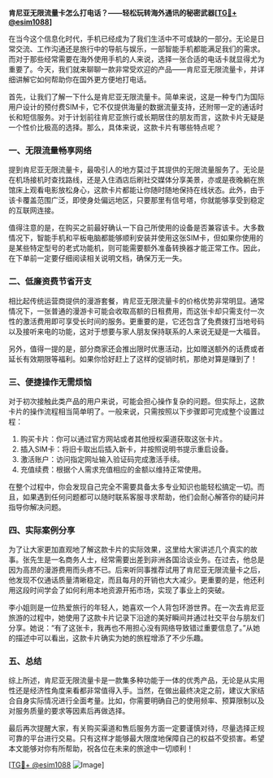 **肯尼亚无限流量卡怎么打电话？——轻松玩转海外通讯的秘密武器[[TG💪+ @esim1088](https://t.me/s/esim1088)]**

在当今这个信息化时代，手机已经成为了我们生活中不可或缺的一部分。无论是日常交流、工作沟通还是旅行中的导航与娱乐，一部智能手机都能满足我们的需求。而对于那些经常需要在海外使用手机的人来说，选择一张合适的电话卡就显得尤为重要了。今天，我们就来聊聊一款非常受欢迎的产品——肯尼亚无限流量卡，并详细讲解它如何帮助你在国外更方便地打电话。

首先，让我们了解一下什么是肯尼亚无限流量卡。简单来说，这是一种专门为国际用户设计的预付费SIM卡，它不仅提供海量的数据流量支持，还附带一定的通话时长和短信服务。对于计划前往肯尼亚旅行或长期居住的朋友而言，这款卡片无疑是一个性价比极高的选择。那么，具体来说，这款卡片有哪些特点呢？

### 一、无限流量畅享网络

提到肯尼亚无限流量卡，最吸引人的地方莫过于其提供的无限流量服务了。无论是在机场接机时查找路线，还是入住酒店后刷社交媒体分享美景，亦或是夜晚躺在旅馆床上观看电影放松身心，这款卡片都能让你随时随地保持在线状态。此外，由于该卡覆盖范围广泛，即使身处偏远地区，只要那里有信号塔，你就能够享受到稳定的互联网连接。

值得注意的是，在购买之前最好确认一下自己所使用的设备是否兼容该卡。大多数情况下，智能手机和平板电脑都能够顺利安装并使用这张SIM卡，但如果你使用的是某些特定型号的老式功能机，则可能需要额外准备转换器才能正常工作。因此，在下单前一定要仔细阅读相关说明文档，确保万无一失。

### 二、低廉资费节省开支

相比起传统运营商提供的漫游套餐，肯尼亚无限流量卡的价格优势非常明显。通常情况下，一张普通的漫游卡可能会收取高额的日租费用，而这张卡却只需支付一次性的激活费用即可享受长时间的服务。更重要的是，它还包含了免费拨打当地号码以及接听来电的功能，这对于想要与家人朋友保持联系的人来说无疑是一大福音。

另外，值得一提的是，部分商家还会推出限时优惠活动，比如赠送额外的话费或者延长有效期限等福利。如果你恰好赶上了这样的促销时机，那绝对算是赚到了！

### 三、便捷操作无需烦恼

对于初次接触此类产品的用户来说，可能会担心操作复杂的问题。但实际上，这款卡片的操作流程相当简单明了。一般来说，只需按照以下步骤即可完成整个设置过程：

1. 购买卡片：你可以通过官方网站或者其他授权渠道获取这张卡片。
2. 插入SIM卡：将旧卡取出后插入新卡，并按照说明书提示重启设备。
3. 激活账户：访问指定网址输入验证码完成激活手续。
4. 充值续费：根据个人需求充值相应的金额以维持正常使用。

在整个过程中，你会发现自己完全不需要具备太多专业知识也能轻松搞定一切。而且，如果遇到任何问题都可以随时联系客服寻求帮助，他们会耐心解答你的疑问并指导你解决问题。

### 四、实际案例分享

为了让大家更加直观地了解这款卡片的实际效果，这里给大家讲述几个真实的故事。张先生是一名商务人士，经常需要出差到非洲各国洽谈业务。在过去，他总是因为高昂的漫游费用而头疼不已。后来听同事推荐试用了肯尼亚无限流量卡之后，他发现不仅通话质量清晰稳定，而且每月的开销也大大减少。更重要的是，他还利用这段时间学会了如何利用本地资源开拓市场，实现了事业上的突破。

李小姐则是一位热爱旅行的年轻人，她喜欢一个人背包环游世界。在一次去肯尼亚旅游的过程中，她使用了这款卡片记录下沿途的美好瞬间并通过社交平台与朋友们分享。她说：“有了这张卡，我再也不用担心没有网络导致错过重要信息了。”从她的描述中可以看出，这款卡片确实为她的旅程增添了不少乐趣。

### 五、总结

综上所述，肯尼亚无限流量卡是一款集多种功能于一体的优秀产品，无论是从实用性还是经济性角度来看都非常值得入手。当然，在做出最终决定之前，建议大家结合自身实际情况进行全面考量。比如，你需要明确自己的使用频率、预算限制以及对服务质量的要求等因素后再做选择。

最后再次提醒大家，有关购买渠道和售后服务方面一定要谨慎对待，尽量选择正规可靠的平台进行交易。只有这样才能够最大限度地保障自己的权益不受损害。希望本文能够对你有所帮助，祝各位在未来的旅途中一切顺利！

[[TG💪+ @esim1088](https://t.me/s/esim1088) ![Image](https://i.postimg.cc/4NQfJmqS/Snipaste-2025-05-13-00-14-12.png)]